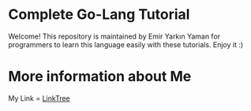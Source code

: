 # Complete Go-Lang Tutorial

Welcome! This repository is maintained by Emir Yarkın Yaman for programmers to learn this language easily with these tutorials. Enjoy it :)

# More information about Me

My Link = [LinkTree](https://linktr.ee/Weinoose)
